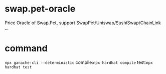 # swap.pet-oracle
Price Oracle of Swap.Pet, support SwapPet/Uniswap/SushiSwap/ChainLink ...


# command
`npx ganache-cli --deterministic`
compile:`npx hardhat compile`
test:`npx hardhat test`
